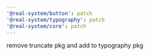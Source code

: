 ```yaml
---
'@real-system/button': patch
'@real-system/typography': patch
'@real-system/core': patch
---
```


remove truncate pkg and add to typography pkg
